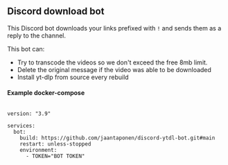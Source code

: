 ## Discord download bot

This Discord bot downloads your links prefixed with `!` and sends them as a reply to the channel. 

This bot can:
- Try to transcode the videos so we don't exceed the free 8mb limit.
- Delete the original message if the video was able to be downloaded
- Install yt-dlp from source every rebuild

#### Example docker-compose

```console

version: "3.9"
   
services:
  bot:
    build: https://github.com/jaantaponen/discord-ytdl-bot.git#main
    restart: unless-stopped
    environment:
      - TOKEN="BOT TOKEN"

```
